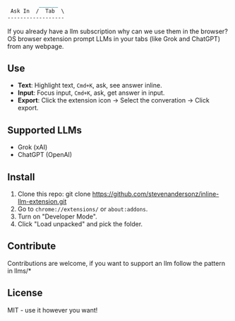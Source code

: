 ```markdown
          ______
 Ask In  /  Tab  \
------------------ 
```

If you already have a llm subscription why can we use them in the browser? 
OS browser extension prompt LLMs in your tabs (like Grok and ChatGPT) from any webpage.

## Use
- **Text**: Highlight text, `Cmd+K`, ask, see answer inline.
- **Input**: Focus input, `Cmd+K`, ask, get answer in input.
- **Export**: Click the extension icon -> Select the converation -> Click export.

## Supported LLMs
- Grok (xAI)
- ChatGPT (OpenAI)

## Install
1. Clone this repo: git clone https://github.com/stevenandersonz/inline-llm-extension.git
2. Go to `chrome://extensions/` or `about:addons`.
3. Turn on "Developer Mode".
4. Click "Load unpacked" and pick the folder.

## Contribute
Contributions are welcome, if you want to support an llm follow the pattern in llms/*

## License
MIT - use it however you want!